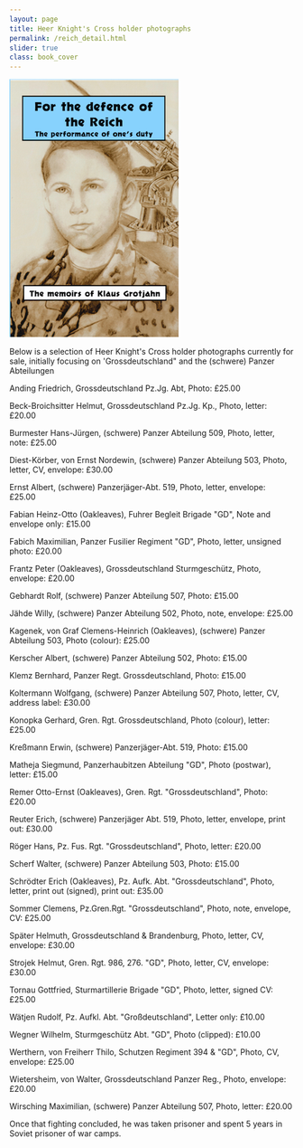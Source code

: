 ```yaml
---
layout: page
title: Heer Knight's Cross holder photographs
permalink: /reich_detail.html
slider: true
class: book_cover
---
```


<img src="./assets/Reich main cover 2.png" id="detail" class="center"/>
<p>Below is a selection of Heer Knight's Cross holder photographs currently for sale, initially focusing on 'Grossdeutschland" and the (schwere) Panzer Abteilungen</p>
<p>Anding	Friedrich,	Grossdeutschland Pz.Jg. Abt,	Photo: £25.00</p>
<p>Beck-Broichsitter	Helmut, Grossdeutschland Pz.Jg. Kp., Photo, letter:	£20.00</p>
<p>Burmester	Hans-Jürgen, (schwere) Panzer Abteilung 509,	Photo, letter, note: £25.00</p>
<p>Diest-Körber, von	Ernst Nordewin, (schwere) Panzer Abteilung 503,	Photo, letter, CV, envelope: £30.00</p>
<p>Ernst	Albert, (schwere) Panzerjäger-Abt. 519,	Photo, letter, envelope: £25.00</p>
<p>Fabian	Heinz-Otto (Oakleaves), Fuhrer Begleit Brigade "GD",	Note and envelope only:	£15.00</p>
<p>Fabich	Maximilian, Panzer Fusilier Regiment "GD",	Photo, letter, unsigned photo: £20.00</p>
<p>Frantz	Peter (Oakleaves), Grossdeutschland Sturmgeschütz,	Photo, envelope: £20.00</p>
<p>Gebhardt	Rolf, (schwere) Panzer Abteilung 507,	Photo: £15.00</p>
<p>Jähde	Willy, (schwere) Panzer Abteilung 502, Photo, note, envelope:	£25.00</p>
<p>Kagenek, von	Graf Clemens-Heinrich	(Oakleaves), (schwere) Panzer Abteilung 503,	Photo (colour): £25.00</p>
<p>Kerscher	Albert, (schwere) Panzer Abteilung 502,	Photo: £15.00</p>
<p>Klemz	Bernhard, Panzer Regt. Grossdeutschland, Photo:	£15.00</p>
<p>Koltermann	Wolfgang, (schwere) Panzer Abteilung 507,	Photo, letter, CV, address label:	£30.00</p>
<p>Konopka	Gerhard, Gren. Rgt. Grossdeutschland,	Photo (colour), letter:	£25.00</p>
<p>Kreßmann	Erwin, (schwere) Panzerjäger-Abt. 519,	Photo:	£15.00</p>
<p>Matheja	Siegmund, Panzerhaubitzen Abteilung "GD",	Photo (postwar), letter: £15.00</p>
<p>Remer	Otto-Ernst (Oakleaves),	Gren. Rgt. "Grossdeutschland",	Photo: £20.00</p>
<p>Reuter	Erich, (schwere) Panzerjäger Abt. 519,	Photo, letter, envelope, print out:	£30.00</p>
<p>Röger	Hans, Pz. Fus. Rgt. "Grossdeutschland",	Photo, letter:	£20.00</p>
<p>Scherf	Walter, (schwere) Panzer Abteilung 503,	Photo: £15.00</p>
<p>Schrödter	Erich	(Oakleaves), Pz. Aufk. Abt. "Grossdeutschland",	Photo, letter, print out (signed), print out:	£35.00</p>
<p>Sommer	Clemens, Pz.Gren.Rgt. "Grossdeutschland",	Photo, note, envelope, CV:	£25.00</p>
<p>Später	Helmuth, Grossdeutschland & Brandenburg,	Photo, letter, CV, envelope:	£30.00</p>
<p>Strojek	Helmut, Gren. Rgt. 986, 276. "GD",	Photo, letter, CV, envelope:	£30.00</p>
<p>Tornau	Gottfried, Sturmartillerie Brigade "GD",	Photo, letter, signed CV:	£25.00</p>
<p>Wätjen	Rudolf, Pz. Aufkl. Abt. "Großdeutschland",	Letter only: £10.00</p>
<p>Wegner	Wilhelm, Sturmgeschütz Abt. "GD",	Photo (clipped):	£10.00</p>
<p>Werthern, von	Freiherr Thilo, Schutzen Regiment 394 & "GD",	Photo, CV, envelope:	£25.00</p>
<p>Wietersheim, von	Walter, Grossdeutschland Panzer Reg., Photo, envelope:	£20.00</p>
<p>Wirsching	Maximilian, (schwere) Panzer Abteilung 507,	Photo, letter: £20.00</p>
<p>Once that fighting concluded, he was taken prisoner and spent 5 years in Soviet prisoner of war camps.</p>
</div>
